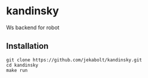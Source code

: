 # kandinsky
Ws backend for robot

## Installation

```
git clone https://github.com/jekabolt/kandinsky.git
cd kandinsky
make run
```
